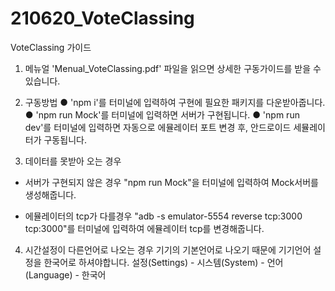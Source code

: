 # 210620_VoteClassing

VoteClassing 가이드

1. 메뉴얼
'Menual_VoteClassing.pdf' 파일을 읽으면 상세한 구동가이드를 받을 수 있습니다.

2. 구동방법
● 'npm i'를 터미널에 입력하여 구현에 필요한 패키지를 다운받아줍니다.
● 'npm run Mock'를 터미널에 입력하면 서버가 구현됩니다.
● 'npm run dev'를 터미널에 입력하면 자동으로 에뮬레이터 포트 변경 후, 안드로이드 세뮬레이터가 구동됩니다.

3. 데이터를 못받아 오는 경우

 - 서버가 구현되지 않은 경우
"npm run Mock"을 터미널에 입력하여 Mock서버를 생성해줍니다.

 - 에뮬레이터의 tcp가 다를경우
"adb -s emulator-5554 reverse tcp:3000 tcp:3000"를 터미널에 입력하여 에뮬레이터 tcp를 변경해줍니다.

4. 시간설정이 다른언어로 나오는 경우
기기의 기본언어로 나오기 때문에 기기언어 설정을 한국어로 하셔야합니다.
설정(Settings) - 시스템(System) - 언어(Language) - 한국어